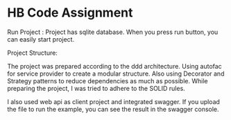 # HB Code Assignment

Run Project : Project has sqlite database. When you press run button, you can easily start project.

Project Structure: 

The project was prepared according to the ddd architecture. Using autofac for service provider to create a modular structure.
Also using Decorator and Strategy patterns to reduce dependencies as much as possible. While preparing the project, I was tried to adhere to the SOLID rules.

I also used web api as client project and integrated swagger. If you upload the file to run the example, you can see the result in the swagger console.

